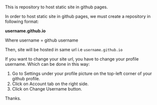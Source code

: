 This is repository to host static site in github pages.

In order to host static site in github pages, we must create a repository in following format: 

**username.github.io**

Where username = github username 

Then, site will be hosted in same url i.e `username.github.io`

If you want to change your site url, you have to change your profile username. Which can be done in this way:
1. Go to Settings under your profile picture on the top-left corner of your github profile.
2. Click on Account tab on the right side.
3. Click on Change Username button.

Thanks.

